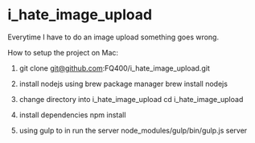 i_hate_image_upload
===================

Everytime I have to do an image upload something goes wrong.

How to setup the project on Mac:

1. git clone git@github.com:FQ400/i_hate_image_upload.git

2. install nodejs using brew package manager
  brew install nodejs

3. change directory into i_hate_image_upload
  cd i_hate_image_upload

4. install dependencies
  npm install

5. using gulp to in run the server
  node_modules/gulp/bin/gulp.js server





